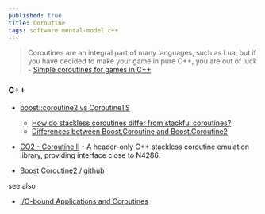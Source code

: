 ```yaml
---
published: true
title: Coroutine
tags: software mental-model c++
---
```

> Coroutines are an integral part of many languages, such as Lua, but if you have decided to make your game in pure C++, you are out of luck - [Simple coroutines for games in C++](http://www.ilikebigbits.com/2016_03_20_coroutines.html)

### C++
- [boost::coroutine2 vs CoroutineTS](https://stackoverflow.com/questions/55078177/boostcoroutine2-vs-coroutinets)
	- [How do stackless coroutines differ from stackful coroutines?](https://stackoverflow.com/questions/28977302/how-do-stackless-coroutines-differ-from-stackful-coroutines?noredirect=1&lq=1)
	- [Differences between Boost.Coroutine and Boost.Coroutine2](https://stackoverflow.com/questions/37343873/differences-between-boost-coroutine-and-boost-coroutine2)
    
- [CO2 - Coroutine II](https://github.com/jamboree/co2) - A header-only C++ stackless coroutine emulation library, providing interface close to N4286.
- [ Boost Coroutine2](https://www.youtube.com/watch?v=omEWXWUg5FA) / [github](https://github.com/boostorg/coroutine2)

see also
- [I/O-bound Applications and Coroutines ](https://userver.tech/d6/d76/md_en_userver_intro_io_bound_coro.html)
